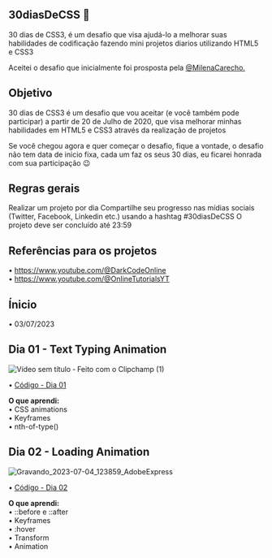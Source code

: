 ## 30diasDeCSS 🚀

30 dias de CSS3, é um desafio que visa ajudá-lo a melhorar suas habilidades de codificação fazendo mini projetos diarios utilizando HTML5 e CSS3

Aceitei o desafio que inicialmente foi prosposta pela [ @MilenaCarecho.](https://github.com/MilenaCarecho/30diasDeCSS)

## Objetivo
30 dias de CSS3 é um desafio que vou aceitar (e você também pode participar) a partir de 20 de Julho de 2020, que visa melhorar minhas habilidades em HTML5 e CSS3 através da realização de projetos

Se você chegou agora e quer começar o desafio, fique a vontade, o desafio não tem data de inicio fixa, cada um faz os seus 30 dias, eu ficarei honrada com sua participação 😉

## Regras gerais
Realizar um projeto por dia
Compartilhe seu progresso nas mídias sociais (Twitter, Facebook, Linkedin etc.) usando a hashtag #30diasDeCSS
O projeto deve ser concluído até 23:59

## Referências para os projetos
• https://www.youtube.com/@DarkCodeOnline <br>
• https://www.youtube.com/@OnlineTutorialsYT

## Ínicio
• 03/07/2023

## Dia 01 - Text Typing Animation
![Vídeo sem título ‐ Feito com o Clipchamp (1)](https://github.com/jooysoouzaa/30-days-css/assets/126807536/12a3e574-a57f-4385-ba5f-73d69cb3c695)



• [Código - Dia 01](https://github.com/jooysoouzaa/30-days-css/tree/main/desafios/day01)

<strong>O que aprendi: </strong> <br> 
• CSS animations <br>
• Keyframes <br>
• nth-of-type()

## Dia 02 - Loading Animation

![Gravando_2023-07-04_123859_AdobeExpress](https://github.com/jooysoouzaa/30-days-css/assets/126807536/75ee0794-2ec6-49a6-a051-b92357deb7ad)

• [Código - Dia 02](https://github.com/jooysoouzaa/30-days-css/tree/main/desafios/day02)

<strong>O que aprendi: </strong> <br> 
• ::before e ::after <br>
• Keyframes <br>
• :hover <br>
• Transform <br>
• Animation








